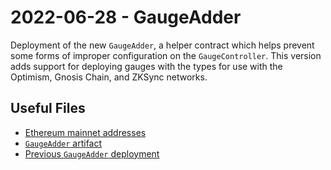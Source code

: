 # 2022-06-28 - GaugeAdder

Deployment of the new `GaugeAdder`, a helper contract which helps prevent some forms of improper configuration on the `GaugeController`. This version adds support for deploying gauges with the types for use with the Optimism, Gnosis Chain, and ZKSync networks.

## Useful Files

- [Ethereum mainnet addresses](./output/mainnet.json)
- [`GaugeAdder` artifact](./artifact/GaugeAdder.json)
- [Previous `GaugeAdder` deployment](../20220325-gauge-adder/)
